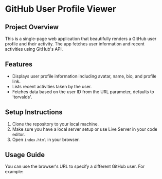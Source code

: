 # GitHub User Profile Viewer

## Project Overview
This is a single-page web application that beautifully renders a GitHub user profile and their activity. The app fetches user information and recent activities using GitHub's API.

## Features
- Displays user profile information including avatar, name, bio, and profile link.
- Lists recent activities taken by the user.
- Fetches data based on the user ID from the URL parameter, defaults to 'torvalds'.

## Setup Instructions
1. Clone the repository to your local machine.
2. Make sure you have a local server setup or use Live Server in your code editor.
3. Open `index.html` in your browser.

## Usage Guide
You can use the browser's URL to specify a different GitHub user. For example: